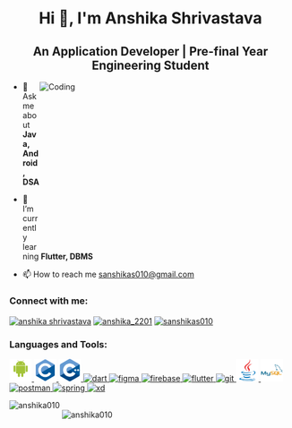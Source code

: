 <h1 align="center">Hi 👋, I'm Anshika Shrivastava</h1>
<h2 align="center">An Application Developer | Pre-final Year Engineering Student</h2>
<img align="right" alt="Coding" width="450" height="300" src="https://github.com/ANSHIKA010/ANSHIKA010/assets/99765179/848f7072-6ec7-4cf4-9140-3cc9545bf0af"/>


- 💬 Ask me about **Java, Android, DSA**

- 🌱 I’m currently learning **Flutter, DBMS**

- 📫 How to reach me sanshikas010@gmail.com

<h3 align="left">Connect with me:</h3>
<p align="left">
<a href="https://linkedin.com/in/anshika shrivastava" target="blank"><img align="center" src="https://raw.githubusercontent.com/rahuldkjain/github-profile-readme-generator/master/src/images/icons/Social/linked-in-alt.svg" alt="anshika shrivastava" height="30" width="40" /></a>
<a href="https://www.codechef.com/users/anshika_2201" target="blank"><img align="center" src="https://cdn.jsdelivr.net/npm/simple-icons@3.1.0/icons/codechef.svg" alt="anshika_2201" height="30" width="40" /></a>
<a href="https://www.hackerrank.com/sanshikas010" target="blank"><img align="center" src="https://raw.githubusercontent.com/rahuldkjain/github-profile-readme-generator/master/src/images/icons/Social/hackerrank.svg" alt="sanshikas010" height="30" width="40" /></a>
</p>

<h3 align="left">Languages and Tools:</h3>
<p align="left"> <a href="https://developer.android.com" target="_blank" rel="noreferrer"> <img src="https://raw.githubusercontent.com/devicons/devicon/master/icons/android/android-original-wordmark.svg" alt="android" width="40" height="40"/> </a> <a href="https://www.cprogramming.com/" target="_blank" rel="noreferrer"> <img src="https://raw.githubusercontent.com/devicons/devicon/master/icons/c/c-original.svg" alt="c" width="40" height="40"/> </a> <a href="https://www.w3schools.com/cpp/" target="_blank" rel="noreferrer"> <img src="https://raw.githubusercontent.com/devicons/devicon/master/icons/cplusplus/cplusplus-original.svg" alt="cplusplus" width="40" height="40"/> </a> <a href="https://dart.dev" target="_blank" rel="noreferrer"> <img src="https://www.vectorlogo.zone/logos/dartlang/dartlang-icon.svg" alt="dart" width="40" height="40"/> </a> <a href="https://www.figma.com/" target="_blank" rel="noreferrer"> <img src="https://www.vectorlogo.zone/logos/figma/figma-icon.svg" alt="figma" width="40" height="40"/> </a> <a href="https://firebase.google.com/" target="_blank" rel="noreferrer"> <img src="https://www.vectorlogo.zone/logos/firebase/firebase-icon.svg" alt="firebase" width="40" height="40"/> </a> <a href="https://flutter.dev" target="_blank" rel="noreferrer"> <img src="https://www.vectorlogo.zone/logos/flutterio/flutterio-icon.svg" alt="flutter" width="40" height="40"/> </a> <a href="https://git-scm.com/" target="_blank" rel="noreferrer"> <img src="https://www.vectorlogo.zone/logos/git-scm/git-scm-icon.svg" alt="git" width="40" height="40"/> </a> <a href="https://www.java.com" target="_blank" rel="noreferrer"> <img src="https://raw.githubusercontent.com/devicons/devicon/master/icons/java/java-original.svg" alt="java" width="40" height="40"/> </a> <a href="https://www.mysql.com/" target="_blank" rel="noreferrer"> <img src="https://raw.githubusercontent.com/devicons/devicon/master/icons/mysql/mysql-original-wordmark.svg" alt="mysql" width="40" height="40"/> </a> <a href="https://postman.com" target="_blank" rel="noreferrer"> <img src="https://www.vectorlogo.zone/logos/getpostman/getpostman-icon.svg" alt="postman" width="40" height="40"/> </a> <a href="https://spring.io/" target="_blank" rel="noreferrer"> <img src="https://www.vectorlogo.zone/logos/springio/springio-icon.svg" alt="spring" width="40" height="40"/> </a> <a href="https://www.adobe.com/products/xd.html" target="_blank" rel="noreferrer"> <img src="https://cdn.worldvectorlogo.com/logos/adobe-xd.svg" alt="xd" width="40" height="40"/> </a> </p>


<p align="left">&nbsp;
  <img align="left" width="410" src="https://github-readme-stats.vercel.app/api?username=anshika010&show_icons=true&locale=en" alt="anshika010" />
  <img align="right" width="410" src="https://github-readme-streak-stats.herokuapp.com/?user=anshika010&count_private=true" alt="anshika010" />
</p>
